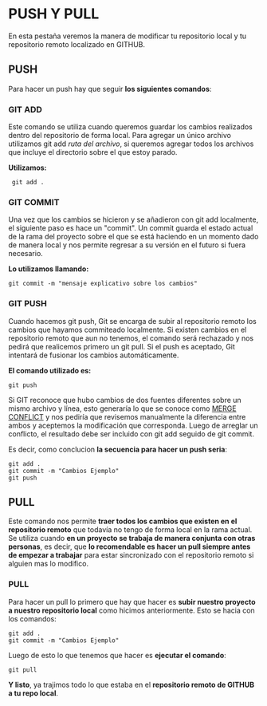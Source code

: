 # PUSH Y PULL

En esta pestaña veremos la manera de modificar tu repositorio local y tu repositorio remoto localizado en GITHUB. 

## PUSH

Para hacer un push hay que seguir **los siguientes comandos**:

### GIT ADD

Este comando se utiliza cuando queremos guardar los cambios realizados dentro del repositorio de forma local.
Para agregar un único archivo utilizamos git add *ruta del archivo*, si queremos agregar todos los archivos que incluye el directorio sobre el que estoy parado.

**Utilizamos:**

` git add .`

### GIT COMMIT
Una vez que los cambios se hicieron y se añadieron con git add localmente, el siguiente paso es hace un "commit". Un commit guarda el estado actual de la rama del proyecto sobre el que se está haciendo en un momento dado de manera local y nos permite regresar a su versión en el futuro si fuera necesario.

**Lo utilizamos llamando:**

`git commit -m "mensaje explicativo sobre los cambios"`

### GIT PUSH

Cuando hacemos git push, Git se encarga de subir al repositorio remoto los cambios que hayamos commiteado localmente. Si existen cambios en el repositorio remoto que aun no tenemos, el comando será rechazado y nos pedirá que realicemos primero un git pull.
Si el push es aceptado, Git intentará de fusionar los cambios automáticamente.

**El comando utilizado es:**

`git push`

Si GIT reconoce que hubo cambios de dos fuentes diferentes sobre un mismo archivo y línea, esto generaría lo que se conoce como [MERGE CONFLICT](MERGECONFLICT.md) y nos pediría que revisemos manualmente la diferencia entre ambos y aceptemos la modificación que corresponda. Luego de arreglar un conflicto, el resultado debe ser incluido con git add seguido de git commit.

Es decir, como conclucion **la secuencia para hacer un push seria**:

```
git add .
git commit -m "Cambios Ejemplo"
git push
```

## PULL

Este comando nos permite **traer todos los cambios que existen en el repositorio remoto** que todavía no tengo de forma local en la rama actual. Se utiliza cuando **en un proyecto se trabaja de manera conjunta con otras personas**, es decir, que **lo recomendable es hacer un pull siempre antes de empezar a trabajar** para estar sincronizado con el repositorio remoto si alguien mas lo modifico.

### PULL

Para hacer un pull lo primero que hay que hacer es **subir nuestro proyecto a nuestro repositorio local** como hicimos anteriormente. Esto se hacia con los comandos:

```
git add .
git commit -m "Cambios Ejemplo"
```

Luego de esto lo que tenemos que hacer es **ejecutar el comando**:

`git pull`

**Y listo**, ya trajimos todo lo que estaba en el **repositorio remoto de GITHUB a tu repo local**.